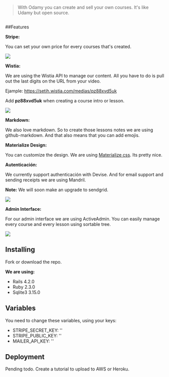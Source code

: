  > With Odamy you can create and sell your own courses. It's like Udamy but open source. 

<img src="https://camo.githubusercontent.com/fc9b2baa17a25296539edf26efe920652054a99e/687474703a2f2f692e696d6775722e636f6d2f547776565079642e706e67" alt="" data-canonical-src="http://i.imgur.com/TwvVPyd.png" style="max-width:100%;box-shadow: 0 15px 35px rgba(50, 50, 93, 0.1), 0 5px 15px rgba(0, 0, 0, 0.07);">


##Features

**Stripe:**

You can set your own price for every courses that's created. 

![](http://i.imgur.com/FJc4Whb.png?1)

**Wistia:** 

We are using the Wistia API to manage our content. All you have to do is pull out the last digits on the URL from your video. 

Ejample: https://setih.wistia.com/medias/pz88xvd5uk


Add **pz88xvd5uk** when creating a course intro or lesson. 


![](http://i.imgur.com/EElmXzU.png?1)

**Markdown:** 

We also love markdown. So to create those lessons notes we are using github-markdown. And that also means that you can add emojis. 


**Materialize Design:** 

You can customize the design. We are using [Materialize css](http://materializecss.com/). Its pretty nice.   


**Autenticación:** 

We currently support authenticación with Devise. And for email support and sending receipts we are using Mandril. 

**Note:** We will soon make an upgrade to sendgrid. 

![](http://i.imgur.com/BCH66zr.png)

**Admin Interface:**

For our admin interface we are using ActiveAdmin. You can easily manage every course and every lesson using sortable tree. 

![](http://i.imgur.com/Kd8qjfA.png)


## Installing 


Fork or download the repo. 


**We are using:** 


- Rails 4.2.0
- Ruby 2.3.0
- Sqlite3 3.15.0 


## Variables


You need to change these variables, using your keys: 


- STRIPE_SECRET_KEY: ''
- STRIPE_PUBLIC_KEY: ''
- MAILER_API_KEY: ''


## Deployment

Pending todo. Create a tutorial to upload to AWS or Heroku. 
